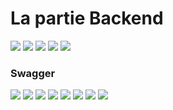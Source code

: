 <h1>La partie Backend</h1>

<img src="captures/img_1.png">

<img src="captures/img.png">

<img src="captures/img_2.png">

<img src="captures/img_3.png">

<img src="captures/img_4.png">

 <h3> Swagger</h3>

<img src="captures/img_5.png">
<img src="captures/img_6.png">
<img src="captures/img_7.png">
<img src="captures/img_8.png">
<img src="captures/img_9.png">
<img src="captures/img_10.png">
<img src="captures/img_11.png">
<img src="captures/img_12.png">








